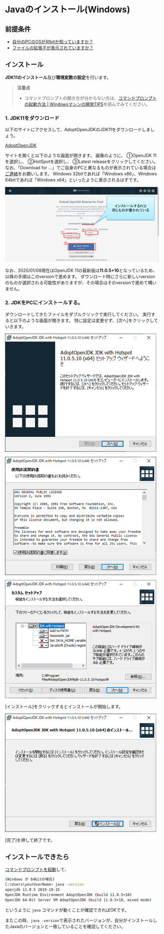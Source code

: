 # Javaのインストール(Windows)

## 前提条件

* [自分のPCのOSが何bitか知っていますか？](preparationForWin.md#自分のpcのbit数を知っておく)
* [ファイルの拡張子が表示されていますか？](preparationForWin.md#ファイルの拡張子表示)

## インストール

**JDK11のインストール**及び**環境変数の設定**を行います。

> **注意点**
> * コマンドプロンプトの開き方が分からない方は、[コマンドプロンプトの起動方法 | Windowsマシンの開発TIPS](tipsForWin.md#コマンドプロンプトの起動方法)を読んでみてください。

### 1. JDK11をダウンロード

以下のサイトにアクセスして、AdoptOpenJDKのJDK11をダウンロードしましょう。

[AdoptOpenJDK](https://adoptopenjdk.net/index.html)

サイトを開くと以下のような画面が開きます。
画像のように、
①OpenJDK 11を選択し、
②HotSpotを選択し、
③Latest releaseをクリックしてください。
なお、「Download for ...」でご自身のPCと異なるものが表示されている場合は[ご連絡](whenYouAreStuck.md)をお願いします。
Windows 32bitであれば「Windows x86」、Windows 64bitであれば「Windows x64」といったように表示されるはずです。

![JDK11をダウンロード](../image/jdk_download.png)

なお、2020/01/08現在はOpenJDK 11の最新版は**11.0.5+10**となっているため、以降の手順はこのversionで進めます。
ダウンロード時にさらに新しいversionのものが選択される可能性がありますが、その場合はそのversionで進めて構いません。

### 2. JDKをPCにインストールする。
ダウンロードしてきたファイルをダブルクリックで実行してください。
実行すると以下のような画面が開きます。
特に設定は変更せず、[次へ]をクリックしていきます。

![インストール①](../image/jdk_install1.png)

![インストール②](../image/jdk_install2.png)

![インストール③](../image/jdk_install3.png)

[インストール]をクリックするとインストールが開始します。

![インストール④](../image/jdk_install4.png)

[完了]を押して終了です。


## インストールできたら

[コマンドプロンプトを起動](tipsForWin.md#コマンドプロンプトの起動方法)して、

```sh
(Windows が 64bitの場合)
C:\Users\yourUserName> java -version
openjdk 11.0.5 2019-10-15
OpenJDK Runtime Environment AdoptOpenJDK (build 11.0.5+10)
OpenJDK 64-Bit Server VM AdoptOpenJDK (build 11.0.5+10, mixed mode)
```
というように `java` コマンドが動くことが確認できればOKです。

またこの時、`java -version`で表示されたバージョンが、自分がインストールしたJavaのバージョンと一致していることを確認してください。
